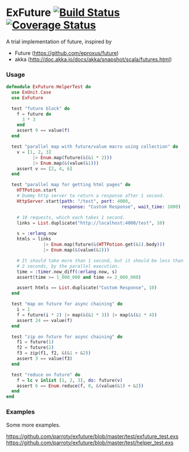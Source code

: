 # ExFuture [![Build Status](https://secure.travis-ci.org/parroty/exfuture.png?branch=master "Build Status")](http://travis-ci.org/parroty/exfuture) [![Coverage Status](https://coveralls.io/repos/parroty/exfuture/badge.png)](https://coveralls.io/r/parroty/exfuture)


A trial implementation of future, inspired by

- Future (https://github.com/eproxus/future)
- akka (http://doc.akka.io/docs/akka/snapshot/scala/futures.html)


### Usage
```Elixir
defmodule ExFuture.HelperTest do
  use ExUnit.Case
  use ExFuture

  test "future block" do
    f = future do
      3 * 3
    end
    assert 9 == value(f)
  end

  test "parallel map with future/value macro using collection" do
    v = [1, 2, 3]
          |> Enum.map(future(&(&1 * 2)))
          |> Enum.map(&(value(&1)))
    assert v == [2, 4, 6]
  end

  test "parallel map for getting html pages" do
    HTTPotion.start
    # Dummy http server to return a response after 1 second.
    HttpServer.start(path: "/test", port: 4000,
                     response: "Custom Response", wait_time: 1000)

    # 10 requests, which each takes 1 second.
    links = List.duplicate("http://localhost:4000/test", 10)

    s = :erlang.now
    htmls = links
              |> Enum.map(future(&(HTTPotion.get(&1).body)))
              |> Enum.map(&(value(&1)))

    # It should take more than 1 second, but it should be less than
    # 2 seconds, by the parallel execution.
    time = :timer.now_diff(:erlang.now, s)
    assert(time >= 1_000_000 and time <= 2_000_000)

    assert htmls == List.duplicate("Custom Response", 10)
  end

  test "map on future for async chaining" do
    i = 1
    f = future(i * 2) |> map(&(&1 * 3)) |> map(&(&1 * 4))
    assert 24 == value(f)
  end

  test "zip on future for async chaining" do
    f1 = future(1)
    f2 = future(2)
    f3 = zip(f1, f2, &(&1 + &2))
    assert 3 == value(f3)
  end

  test "reduce on future" do
    f = lc v inlist [1, 2, 3], do: future(v)
    assert 6 == Enum.reduce(f, 0, &(value(&1) + &2))
  end
end
```

### Examples
Some more examples.

https://github.com/parroty/exfuture/blob/master/test/exfuture_test.exs
https://github.com/parroty/exfuture/blob/master/test/helper_test.exs
